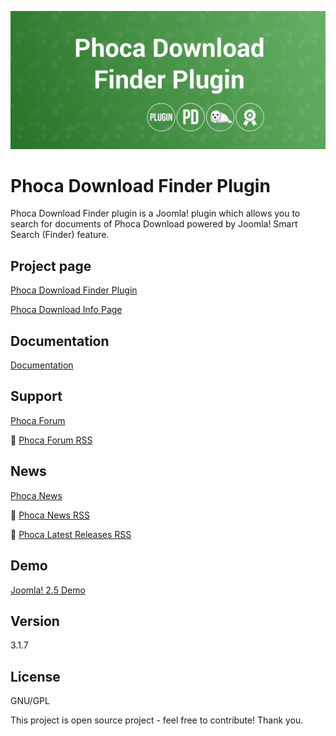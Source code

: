 



![Phoca Download Finder Plugin](https://github.com/PhocaCz/PhocaDownloadFinderPlugin/blob/master/phocadownload.png)

# Phoca Download Finder Plugin



Phoca Download Finder plugin is a Joomla! plugin which allows you to search for documents of Phoca Download powered by Joomla! Smart Search (Finder) feature.



## Project page

[Phoca Download Finder Plugin](https://www.phoca.cz/phoca-download-finder-plugin)

[Phoca Download Info Page](https://www.phoca.cz/project/phocadownload-joomla-download)



## Documentation

[Documentation](https://www.phoca.cz/documentation/category/73-phoca-download-finder-plugin)



## Support

[Phoca Forum](https://www.phoca.cz/forum)

:bell: [Phoca Forum RSS](https://www.phoca.cz/forum/app.php/feed)



## News

[Phoca News](https://www.phoca.cz/news)

:bell: [Phoca News RSS](https://www.phoca.cz/news?format=feed&type=rss)

:bell: [Phoca Latest Releases RSS](https://www.phoca.cz/download/feed/111?format=feed&type=rss)



## Demo

[Joomla! 2.5 Demo](https://www.phoca.cz/joomlademo/)



## Version

3.1.7



## License

GNU/GPL



This project is open source project - feel free to contribute! Thank you.
